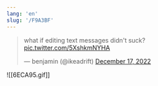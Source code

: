 ```yaml
---
lang: 'en'
slug: '/F9A3BF'
---
```


<blockquote class="twitter-tweet"><p lang="en" dir="ltr">what if editing text messages didn&#39;t suck? <a href="https://t.co/5XshkmNYHA">pic.twitter.com/5XshkmNYHA</a></p>&mdash; benjamin (@ikeadrift) <a href="https://twitter.com/ikeadrift/status/1604198542360432642?ref_src=twsrc%5Etfw">December 17, 2022</a></blockquote>

![[6ECA95.gif]]